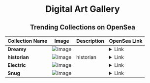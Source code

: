 <div align="center">

# Digital Art Gallery

## Trending Collections on OpenSea

| Collection Name                       | Image                                                                                     | Description                       | OpenSea Link                                                                                          |
|---------------------------------------|-------------------------------------------------------------------------------------------|-----------------------------------|--------------------------------------------------------------------------------------------------------|
| **Dreamy** | ![Image](https://i.seadn.io/s/raw/files/492694608b5aecef1eac9a10396a8834.jpg?w=500&auto=format?w=200&auto=format) |  | <details><summary>Link</summary>[Dreamy](https://opensea.io/collection/dreamy-1366)</details> |
| **historian** | ![Image](https://i.seadn.io/s/raw/files/15117adaeafe1ffc727851b1889b3188.png?w=500&auto=format?w=200&auto=format) | historian | <details><summary>Link</summary>[historian](https://opensea.io/collection/historian-1)</details> |
| **Electric** | ![Image](https://i.seadn.io/s/raw/files/965aa139167840946b0e889ad79704bf.jpg?w=500&auto=format?w=200&auto=format) |  | <details><summary>Link</summary>[Electric](https://opensea.io/collection/electric-1310)</details> |
| **Snug** | ![Image](https://i.seadn.io/s/raw/files/ce8ba6b55099874cbf8e5b630ac7c183.jpg?w=500&auto=format?w=200&auto=format) |  | <details><summary>Link</summary>[Snug](https://opensea.io/collection/snug-650)</details> |

</div>